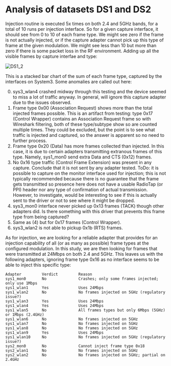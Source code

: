 # Analysis of datasets DS1 and DS2

Injection routine is executed 5x times on both 2.4 and 5GHz bands, for a total of 10 runs per injection interface.  So for a given capture interface, it should see from 0 to 10 of each frame type.  We might see zero if the frame is not actually injected, or if the capture adapter cannot pick up this type of frame at the given modulation.  We might see less than 10 but more than zero if there is some packet loss in the RF environment.  Adding up all the visible frames by capture interfae and type:

![DS1_2](https://user-images.githubusercontent.com/70328008/203403931-34a4e74c-06a1-4b2b-a796-9421398ebc13.png)

This is a stacked bar chart of the sum of each frame type, captured by the interfaces on System3.  Some anomalies are called out here:

0. sys3_wlan4 crashed midway through this testing and the device seemed to miss a lot of traffic anyway.  In general, will ignore this capture adapter due to the issues observed.
1. Frame type 0x00 (Association Request) shows more than the total injected frames possible.  This is an artifact from testing: type 0x17 (Control Wrapper) contains an Association Request frame so with Wireshark filtering, both of these type/subtype show so are counted multiple times.  They could be excluded, but the point is to see what traffic is injected and captured, so the answer is apparent so no need to further process.
2. Frame type 0x20 (Data) has more frames collected than injected.  In this case, it is due to certain adapters transmitting extranous frames of this type.  Namely, sys1_mon0 send extra Data and CTS (0x12) frames.
3. No 0x16 type traffic (Control Frame Extension) was present in any capture.  Conclude that it is not sent by any adapter tested.  ToDo: it is possible to capture on the monitor interface used for injection; this is not typically recommended because there is no guarantee that the frame gets transmitted so presence here does not have a usable RadioTap (or PPI) header nor any type of confirmation of actual transmission.  However, to investigate, would be interesting to see if this is actually sent to the driver or not to see where it might be dropped.
4. sys3_mon0 interface never picked up 0x13 frames (TACK) though other adapters did.  Is there something with this driver that prevents this frame type from being captured?
5. Same as (4) but for 0x17 frames (Control Wrapper).
6. sys3_wlan2 is not able to pickup 0x1b (RTS) frames.

As for injection, we are looking for a reliable adapter that provides for an injection capability of all (or as many as possible) frame types at the configured modulation.  In this study, we are then looking for frames that were transmitted at 24Mbps on both 2.4 and 5GHz.  This leaves us with the following adapters, ignoring frame type 0x16 as no interface seems to be able to inject this specific type:

```
Adapter         Verdict         Reason
sys1_mon0       No              Crashes; only some frames injected; only use 1Mbps
sys1_wlan1      Yes             Uses 24Mbps
sys1_wlan2      No              No frames injected on 5GHz (regulatory issue?)
sys1_wlan3      Yes             Uses 24Mbps
sys1_wlan4      Yes             Uses 24Mbps
sys1_wlan5      No              All frames types but only 6Mbps (5GHz) or 1Mbps (2.4GHz)
sys1_wlan6      No              No frames injected on 5GHz
sys1_wlan7      No              No frames injected on 5GHz
sys1_wlan8      No              No frames injected on 5GHz
sys1_wlan9      Yes             Uses 24Mbps
sys1_wlan10     No              No frames injected on 5GHz (regulatory issue?)
sys2_mon0       No              Cannot inject frame type 0x18
sys2_wlan1      No              No frames injected on 5GHz
sys2_wlan2      No              No frames injected on 5GHz; partial on 2.4GHz
```
